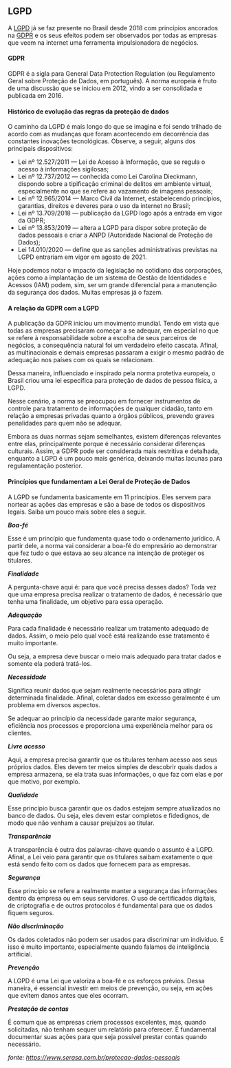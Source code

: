 LGPD 
------------------

A [LGPD](https://www.planalto.gov.br/ccivil_03/_ato2015-2018/2018/lei/l13709.htm) já se faz presente no Brasil desde 2018 com princípios ancorados na [GDPR](https://gdpr-info.eu/) e os seus efeitos podem ser observados por todas as empresas que veem na internet uma ferramenta impulsionadora de negócios.

#### GDPR

GDPR é a sigla para General Data Protection Regulation (ou Regulamento Geral sobre Proteção de Dados, em português). A norma europeia é fruto de uma discussão que se iniciou em 2012, vindo a ser consolidada e publicada em 2016.

#### Histórico de evolução das regras da proteção de dados

O caminho da LGPD é mais longo do que se imagina e foi sendo trilhado de acordo com as mudanças que foram acontecendo em decorrência das constantes inovações tecnológicas. Observe, a seguir, alguns dos principais dispositivos:

* Lei nº 12.527/2011 — Lei de Acesso à Informação, que se regula o acesso à informações sigilosas;
* Lei nº 12.737/2012 — conhecida como Lei Carolina Dieckmann, dispondo sobre a tipificação criminal de delitos em ambiente virtual, especialmente no que se refere ao vazamento de imagens pessoais;
* Lei nº 12.965/2014 — Marco Civil da Internet, estabelecendo princípios, garantias, direitos e deveres para o uso da internet no Brasil;
* Lei nº 13.709/2018 — publicação da LGPD logo após a entrada em vigor da GDPR;
* Lei nº 13.853/2019 — altera a LGPD para dispor sobre proteção de dados pessoais e criar a ANPD (Autoridade Nacional de Proteção de Dados);
* Lei 14.010/2020 — define que as sanções administrativas previstas na LGPD entrariam em vigor em agosto de 2021.

Hoje podemos notar o impacto da legislação no cotidiano das corporações, ações como a implantação de um sistema de Gestão de Identidades e Acessos (IAM) podem, sim, ser um grande diferencial para a manutenção da segurança dos dados. Muitas empresas já o fazem.

#### A relação da GDPR com a LGPD

A publicação da GDPR iniciou um movimento mundial. Tendo em vista que todas as empresas precisaram começar a se adequar, em especial no que se refere à responsabilidade sobre a escolha de seus parceiros de negócios, a consequência natural foi um verdadeiro efeito cascata. Afinal, as multinacionais e demais empresas passaram a exigir o mesmo padrão de adequação nos países com os quais se relacionam.

Dessa maneira, influenciado e inspirado pela norma protetiva europeia, o Brasil criou uma lei específica para proteção de dados de pessoa física, a LGPD.

Nesse cenário, a norma se preocupou em fornecer instrumentos de controle para tratamento de informações de qualquer cidadão, tanto em relação a empresas privadas quanto a órgãos públicos, prevendo graves penalidades para quem não se adequar.

Embora as duas normas sejam semelhantes, existem diferenças relevantes entre elas, principalmente porque é necessário considerar diferenças culturais. Assim, a GDPR pode ser considerada mais restritiva e detalhada, enquanto a LGPD é um pouco mais genérica, deixando muitas lacunas para regulamentação posterior.

#### Princípios que fundamentam a Lei Geral de Proteção de Dados

A LGPD se fundamenta basicamente em 11 princípios. Eles servem para nortear as ações das empresas e são a base de todos os dispositivos legais. Saiba um pouco mais sobre eles a seguir.

***Boa-fé***

Esse é um princípio que fundamenta quase todo o ordenamento jurídico. A partir dele, a norma vai considerar a boa-fé do empresário ao demonstrar que fez tudo o que estava ao seu alcance na intenção de proteger os titulares.

***Finalidade***

A pergunta-chave aqui é: para que você precisa desses dados? Toda vez que uma empresa precisa realizar o tratamento de dados, é necessário que tenha uma finalidade, um objetivo para essa operação.

***Adequação***

Para cada finalidade é necessário realizar um tratamento adequado de dados. Assim, o meio pelo qual você está realizando esse tratamento é muito importante.

Ou seja, a empresa deve buscar o meio mais adequado para tratar dados e somente ela poderá tratá-los.

***Necessidade***

Significa reunir dados que sejam realmente necessários para atingir determinada finalidade. Afinal, coletar dados em excesso geralmente é um problema em diversos aspectos.

Se adequar ao princípio da necessidade garante maior segurança, eficiência nos processos e proporciona uma experiência melhor para os clientes.

***Livre acesso***

Aqui, a empresa precisa garantir que os titulares tenham acesso aos seus próprios dados. Eles devem ter meios simples de descobrir quais dados a empresa armazena, se ela trata suas informações, o que faz com elas e por que motivo, por exemplo.

***Qualidade***

Esse princípio busca garantir que os dados estejam sempre atualizados no banco de dados. Ou seja, eles devem estar completos e fidedignos, de modo que não venham a causar prejuízos ao titular.

***Transparência***

A transparência é outra das palavras-chave quando o assunto é a LGPD. Afinal, a Lei veio para garantir que os titulares saibam exatamente o que está sendo feito com os dados que fornecem para as empresas.

***Segurança***

Esse princípio se refere a realmente manter a segurança das informações dentro da empresa ou em seus servidores. O uso de certificados digitais, de criptografia e de outros protocolos é fundamental para que os dados fiquem seguros.

***Não discriminação***

Os dados coletados não podem ser usados para discriminar um indivíduo. E isso é muito importante, especialmente quando falamos de inteligência artificial.

***Prevenção***

A LGPD é uma Lei que valoriza a boa-fé e os esforços prévios. Dessa maneira, é essencial investir em meios de prevenção, ou seja, em ações que evitem danos antes que eles ocorram.

***Prestação de contas***

É comum que as empresas criem processos excelentes, mas, quando solicitadas, não tenham sequer um relatório para oferecer. É fundamental documentar suas ações para que seja possível prestar contas quando necessário.

_fonte: https://www.serasa.com.br/protecao-dados-pessoais_